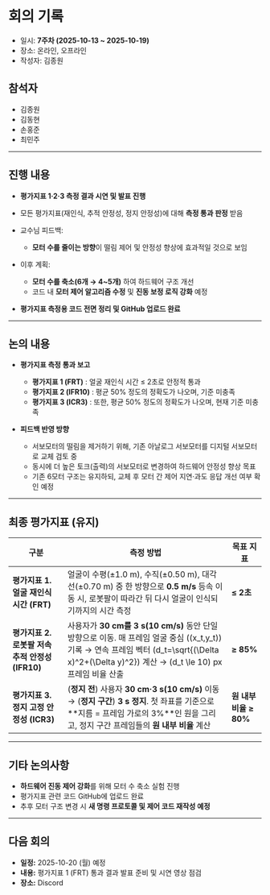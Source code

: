 # 회의 기록

* 일시: **7주차 (2025-10-13 ~ 2025-10-19)**
* 장소: 온라인, 오프라인
* 작성자: 김종원

## 참석자

* 김종원
* 김동현
* 손홍준
* 최민주

---

## 진행 내용

* **평가지표 1·2·3 측정 결과 시연 및 발표 진행**
* 모든 평가지표(재인식, 추적 안정성, 정지 안정성)에 대해 **측정 통과 판정** 받음
* 교수님 피드백:

  * **모터 수를 줄이는 방향**이 떨림 제어 및 안정성 향상에 효과적일 것으로 보임
* 이후 계획:

  * **모터 수를 축소(6개 → 4~5개)** 하여 하드웨어 구조 개선
  * 코드 내 **모터 제어 알고리즘 수정** 및 **진동 보정 로직 강화** 예정
* **평가지표 측정용 코드 전면 정리 및 GitHub 업로드 완료**

---

## 논의 내용

* **평가지표 측정 통과 보고**

  * **평가지표 1 (FRT)** : 얼굴 재인식 시간 ≤ 2초로 안정적 통과
  * **평가지표 2 (IFR10)** : 평균 50% 정도의 정확도가 나오며, 기준 미충족
  * **평가지표 3 (ICR3)** : 또한, 평균 50% 정도의 정확도가 나오며, 현재 기준 미충족
  
* **피드백 반영 방향**
  * 서보모터의 떨림을 제거하기 위해, 기존 아날로그 서보모터를 디지털 서보모터로 교체 검토 중
  * 동시에 더 높은 토크(출력)의 서보모터로 변경하여 하드웨어 안정성 향상 목표
  * 기존 6모터 구조는 유지하되, 교체 후 모터 간 제어 지연·과도 응답 개선 여부 확인 예정

---

## 최종 평가지표 (유지)

| 구분                                | 측정 방법                                                                                                                                                    | 목표 지표             |
| --------------------------------- | -------------------------------------------------------------------------------------------------------------------------------------------------------- | ----------------- |
| **평가지표 1. 얼굴 재인식 시간 (FRT)**       | 얼굴이 수평(±1.0 m), 수직(±0.50 m), 대각선(±0.70 m) 중 한 방향으로 **0.5 m/s** 등속 이동 시, 로봇팔이 따라간 뒤 다시 얼굴이 인식되기까지의 시간 측정                                                  | **≤ 2초**          |
| **평가지표 2. 로봇팔 저속 추적 안정성 (IFR10)** | 사용자가 **30 cm를 3 s(10 cm/s)** 동안 단일 방향으로 이동. 매 프레임 얼굴 중심 ((x_t,y_t)) 기록 → 연속 프레임 벡터 (d_t=\sqrt{(\Delta x)^2+(\Delta y)^2}) 계산 → (d_t \le 10) px 프레임 비율 산출 | **≥ 85%**         |
| **평가지표 3. 정지 고정 안정성 (ICR3)**      | (**정지 전**) 사용자 **30 cm·3 s(10 cm/s)** 이동 → (**정지 구간**) **3 s 정지**. 첫 좌표를 기준으로 **지름 = 프레임 가로의 3%**인 원을 그리고, 정지 구간 프레임들의 **원 내부 비율** 계산                    | **원 내부 비율 ≥ 80%** |

---

## 기타 논의사항

* **하드웨어 진동 제어 강화**를 위해 모터 수 축소 실험 진행
* 평가지표 관련 코드 GitHub에 업로드 완료
* 추후 모터 구조 변경 시 **새 명령 프로토콜 및 제어 코드 재작성 예정**

---

## 다음 회의

* **일정:** 2025-10-20 (월) 예정
* **내용:** 평가지표 1 (FRT) 통과 결과 발표 준비 및 시연 영상 점검
* **장소:** Discord 
